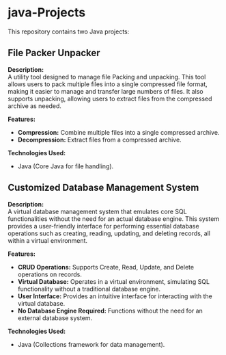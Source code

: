 # java-Projects

This repository contains two Java projects:

## **File Packer Unpacker**

**Description:**  
A utility tool designed to manage file Packing and unpacking. This tool allows users to pack multiple files into a single compressed file format, making it easier to manage and transfer large numbers of files. It also supports unpacking, allowing users to extract files from the compressed archive as needed.

**Features:**
- **Compression:** Combine multiple files into a single compressed archive.
- **Decompression:** Extract files from a compressed archive.

**Technologies Used:**
- Java (Core Java for file handling).

## **Customized Database Management System**

**Description:**  
A virtual database management system that emulates core SQL functionalities without the need for an actual database engine. This system provides a user-friendly interface for performing essential database operations such as creating, reading, updating, and deleting records, all within a virtual environment.

**Features:**
- **CRUD Operations:** Supports Create, Read, Update, and Delete operations on records.
- **Virtual Database:** Operates in a virtual environment, simulating SQL functionality without a traditional database engine.
- **User Interface:** Provides an intuitive interface for interacting with the virtual database.
- **No Database Engine Required:** Functions without the need for an external database system.

**Technologies Used:**
- Java (Collections framework for data management).


